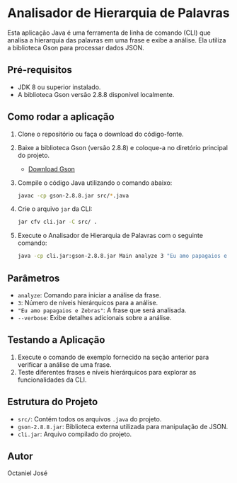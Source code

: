 # Analisador de Hierarquia de Palavras

Esta aplicação Java é uma ferramenta de linha de comando (CLI) que analisa a hierarquia das palavras em uma frase e exibe a análise. Ela utiliza a biblioteca Gson para processar dados JSON.

## Pré-requisitos

- JDK 8 ou superior instalado.
- A biblioteca Gson versão 2.8.8 disponível localmente.

## Como rodar a aplicação

1. Clone o repositório ou faça o download do código-fonte.
2. Baixe a biblioteca Gson (versão 2.8.8) e coloque-a no diretório principal do projeto.
   - [Download Gson](https://repo1.maven.org/maven2/com/google/code/gson/gson/2.8.8/gson-2.8.8.jar)

3. Compile o código Java utilizando o comando abaixo:

   ```bash
   javac -cp gson-2.8.8.jar src/*.java
   ```

4. Crie o arquivo `jar` da CLI:

   ```bash
   jar cfv cli.jar -C src/ .
   ```

5. Execute o Analisador de Hierarquia de Palavras com o seguinte comando:

   ```bash
   java -cp cli.jar:gson-2.8.8.jar Main analyze 3 "Eu amo papagaios e Zebras" --verbose
   ```

## Parâmetros

- `analyze`: Comando para iniciar a análise da frase.
- `3`: Número de níveis hierárquicos para a análise.
- `"Eu amo papagaios e Zebras"`: A frase que será analisada.
- `--verbose`: Exibe detalhes adicionais sobre a análise.

## Testando a Aplicação

1. Execute o comando de exemplo fornecido na seção anterior para verificar a análise de uma frase.
2. Teste diferentes frases e níveis hierárquicos para explorar as funcionalidades da CLI.

## Estrutura do Projeto

- `src/`: Contém todos os arquivos `.java` do projeto.
- `gson-2.8.8.jar`: Biblioteca externa utilizada para manipulação de JSON.
- `cli.jar`: Arquivo compilado do projeto.

## Autor

Octaniel José
